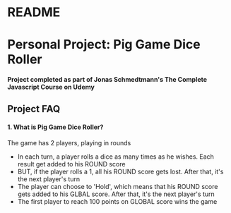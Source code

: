 # README

# Personal Project: Pig Game Dice Roller
#### Project completed as part of Jonas Schmedtmann's The Complete Javascript Course on Udemy



## Project FAQ
#### 1. What is Pig Game Dice Roller?
The game has 2 players, playing in rounds
- In each turn, a player rolls a dice as many times as he wishes. Each result get added to his ROUND score
- BUT, if the player rolls a 1, all his ROUND score gets lost. After that, it's the next player's turn
- The player can choose to 'Hold', which means that his ROUND score gets added to his GLBAL score. After that, it's the next player's turn
- The first player to reach 100 points on GLOBAL score wins the game
